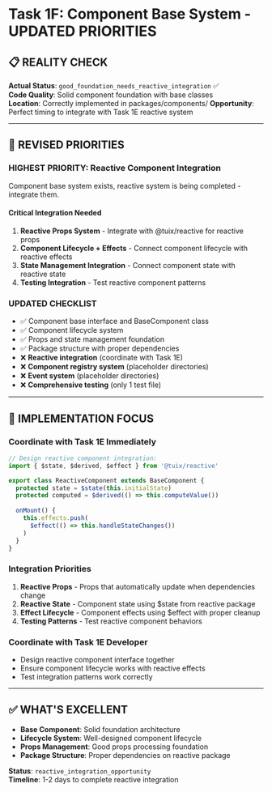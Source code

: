 # Task 1F: Component Base System - UPDATED PRIORITIES

## **📋 REALITY CHECK**

**Actual Status**: `good_foundation_needs_reactive_integration` ✅  
**Code Quality**: Solid component foundation with base classes  
**Location**: Correctly implemented in packages/components/
**Opportunity**: Perfect timing to integrate with Task 1E reactive system

---

## **🎯 REVISED PRIORITIES**

### **HIGHEST PRIORITY: Reactive Component Integration**
Component base system exists, reactive system is being completed - integrate them.

#### **Critical Integration Needed**
1. **Reactive Props System** - Integrate with @tuix/reactive for reactive props
2. **Component Lifecycle + Effects** - Connect component lifecycle with reactive effects
3. **State Management Integration** - Connect component state with reactive state
4. **Testing Integration** - Test reactive component patterns

### **UPDATED CHECKLIST**
- ✅ Component base interface and BaseComponent class
- ✅ Component lifecycle system  
- ✅ Props and state management foundation
- ✅ Package structure with proper dependencies
- ❌ **Reactive integration** (coordinate with Task 1E)
- ❌ **Component registry system** (placeholder directories)
- ❌ **Event system** (placeholder directories)  
- ❌ **Comprehensive testing** (only 1 test file)

---

## **🔧 IMPLEMENTATION FOCUS**

### **Coordinate with Task 1E Immediately**
```typescript
// Design reactive component integration:
import { $state, $derived, $effect } from '@tuix/reactive'

export class ReactiveComponent extends BaseComponent {
  protected state = $state(this.initialState)
  protected computed = $derived(() => this.computeValue())
  
  onMount() {
    this.effects.push(
      $effect(() => this.handleStateChanges())
    )
  }
}
```

### **Integration Priorities**
1. **Reactive Props** - Props that automatically update when dependencies change
2. **Reactive State** - Component state using $state from reactive package
3. **Effect Lifecycle** - Component effects using $effect with proper cleanup
4. **Testing Patterns** - Test reactive component behaviors

### **Coordinate with Task 1E Developer**
- Design reactive component interface together
- Ensure component lifecycle works with reactive effects
- Test integration patterns work correctly

---

## **✅ WHAT'S EXCELLENT**
- **Base Component**: Solid foundation architecture
- **Lifecycle System**: Well-designed component lifecycle
- **Props Management**: Good props processing foundation
- **Package Structure**: Proper dependencies on reactive package

**Status**: `reactive_integration_opportunity`  
**Timeline**: 1-2 days to complete reactive integration